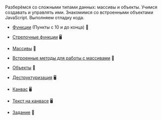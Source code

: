 Разберёмся со сложными типами данных: массивы и объекты. Учимся создавать и управлять ими. Знакомимся со встроенными объектами JavaScript. Выполняем отладку кода.

- [Функции](https://htmlacademy.ru/courses/215) (Пункты с 10 и до конца) &#128170;

- [Стрелочные функции]() &#128421;

- [Массивы]() &#128170;

- [Встроенные методы для работы с массивами]() &#128215;

- [Объекты](https://htmlacademy.ru/courses/217) &#128170;

- [Деструктуризация]() &#128421;

- [Канвас]() &#128421;

- [Текст на канвасе]() &#128421;

- [Задание](task.md) &#129327;


